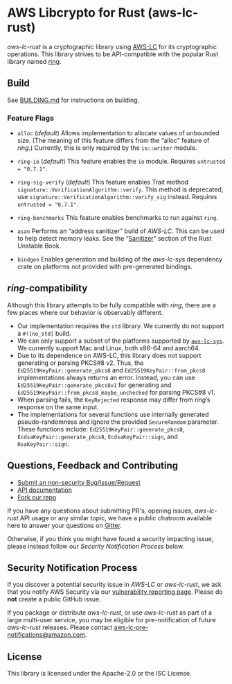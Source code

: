 # AWS Libcrypto for Rust (aws-lc-rust)
*aws-lc-rust* is a cryptographic library using [AWS-LC](https://github.com/aws/aws-lc) for its cryptographic operations.
This library strives to be API-compatible with the popular Rust library named 
[ring](https://github.com/briansmith/ring).

## Build
See [BUILDING.md](BUILDING.md) for instructions on building.

### Feature Flags
* `alloc` (*default*)
Allows implementation to allocate values of unbounded size. (The meaning of this feature differs from the “alloc” 
feature of *ring*.) Currently, this is only required by the `io::writer` module.

* `ring-io` (*default*)
This feature enables the `io` module. Requires `untrusted = "0.7.1"`.

* `ring-sig-verify` (*default*)
This feature enables Trait method `signature::VerificationAlgorithm::verify`. This method is deprecated,
use `signature::VerificationAlgorithm::verify_sig` instead. Requires `untrusted = "0.7.1"`.

* `ring-benchmarks`
This feature enables benchmarks to run against `ring`.

* `asan`
Performs an “address sanitizer” build of *AWS-LC*. This can be used to help detect memory leaks. See the
“[Sanitizer](https://doc.rust-lang.org/beta/unstable-book/compiler-flags/sanitizer.html)”
section of the Rust Unstable Book.

* `bindgen`
Enables generation and building of the *aws-lc-sys* dependency crate on platforms not provided with pre-generated bindings.

## *ring*-compatibility

Although this library attempts to be fully compatible with *ring*, there are a few places where our behavior is 
observably different.

* Our implementation requires the `std` library. We currently do not support a `#![no_std]` build.
* We can only support a subset of the platforms supported by [`aws-lc-sys`](https://crates.io/crates/aws-lc-sys). We currently support Mac and Linux, both 
x86-64 and aarch64.
* Due to its dependence on AWS-LC, this library does not support generating or parsing PKCS#8 v2. 
Thus, the `Ed25519KeyPair::generate_pkcs8` and `Ed25519KeyPair::from_pkcs8` implementations always returns an error. 
Instead, you can use `Ed25519KeyPair::generate_pkcs8v1` for generating and `Ed25519KeyPair::from_pkcs8_maybe_unchecked`
for parsing PKCS#8 v1.
* When parsing fails, the `KeyRejected` response may differ from *ring*’s response on the same input.
* The implementations for several functions use internally generated pseudo-randomness and 
ignore the provided `SecureRandom` parameter. These functions include: `Ed25519KeyPair::generate_pkcs8`, 
`EcdsaKeyPair::generate_pkcs8`, `EcdsaKeyPair::sign`, and `RsaKeyPair::sign`.


## Questions, Feedback and Contributing

* [Submit an non-security Bug/Issue/Request](https://github.com/awslabs/aws-lc-rust/issues/new/choose)
* [API documentation](https://docs.rs/aws-lc-rust/)
* [Fork our repo](https://github.com/awslabs/aws-lc-rust/fork)

If you have any questions about submitting PR's, opening issues, *aws-lc-rust* API usage or
any similar topic, we have a public chatroom available here to answer your questions
on [Gitter](https://gitter.im/aws/aws-lc).

Otherwise, if you think you might have found a security impacting issue, please instead
follow our *Security Notification Process* below.

## Security Notification Process

If you discover a potential security issue in *AWS-LC* or *aws-lc-rust*, we ask that you notify AWS
Security via our
[vulnerability reporting page](https://aws.amazon.com/security/vulnerability-reporting/).
Please do **not** create a public GitHub issue.

If you package or distribute *aws-lc-rust*, or use *aws-lc-rust* as part of a large multi-user service,
you may be eligible for pre-notification of future *aws-lc-rust* releases.
Please contact aws-lc-pre-notifications@amazon.com.

## License

This library is licensed under the Apache-2.0 or the ISC License.
